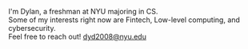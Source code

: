 I'm Dylan, a freshman at NYU majoring in CS. <br/> Some of my interests right now are Fintech, Low-level computing, and cybersecurity. <br> 
Feel free to reach out! dyd2008@nyu.edu
